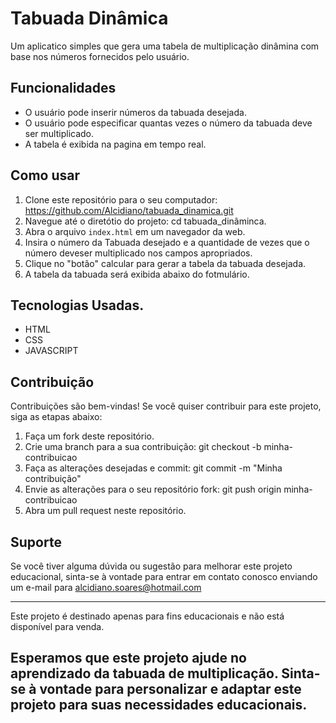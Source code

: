 # Tabuada Dinâmica

Um aplicatico simples que gera uma tabela de multiplicação dinâmina com base nos números fornecidos pelo usuário.

## Funcionalidades

- O usuário pode inserir números da tabuada desejada.
- O usuário pode especificar quantas vezes o número da tabuada deve ser multiplicado.
- A tabela é exibida na pagina em tempo real.

## Como usar
1. Clone este repositório para o seu computador: https://github.com/Alcidiano/tabuada_dinamica.git
2. Navegue até o diretótio do projeto: cd tabuada_dinâminca.
3. Abra o arquivo `index.html` em um navegador da web.
4. Insira o número da Tabuada desejado e a quantidade de vezes que o número deveser multiplicado nos campos apropriados.
5. Clique no "botão" calcular para gerar a tabela da tabuada desejada.
6. A tabela da tabuada será exibida abaixo do fotmulário.

## Tecnologias Usadas.

- HTML
- CSS
- JAVASCRIPT

## Contribuição
Contribuições são bem-vindas! Se você quiser contribuir para este projeto, siga as etapas abaixo:
1. Faça um fork deste repositório.
2. Crie uma branch para a sua contribuição: git checkout -b minha-contribuicao
3. Faça as alterações desejadas e commit: git commit -m "Minha contribuição"
4. Envie as alterações para o seu repositório fork: git push origin minha-contribuicao
5. Abra um pull request neste repositório.
 
## Suporte
 
Se você tiver alguma dúvida ou sugestão para melhorar este projeto educacional, sinta-se à vontade para entrar em contato conosco enviando um e-mail para alcidiano.soares@hotmail.com
 
---
 
Este projeto é destinado apenas para fins educacionais e não está disponível para venda.
 
Esperamos que este projeto ajude no aprendizado da tabuada de multiplicação. Sinta-se à vontade para personalizar e adaptar este projeto para suas necessidades educacionais.
---